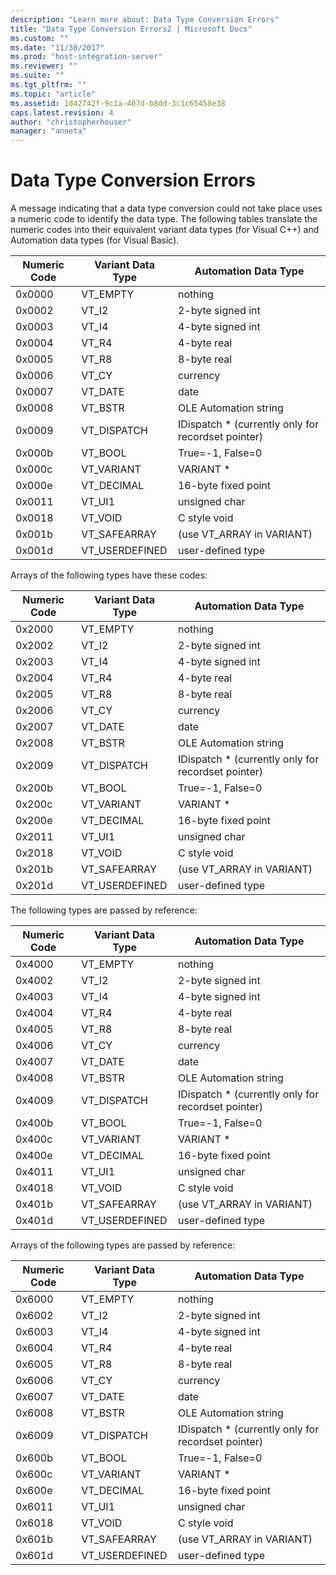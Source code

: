```yaml
---
description: "Learn more about: Data Type Conversion Errors"
title: "Data Type Conversion Errors2 | Microsoft Docs"
ms.custom: ""
ms.date: "11/30/2017"
ms.prod: "host-integration-server"
ms.reviewer: ""
ms.suite: ""
ms.tgt_pltfrm: ""
ms.topic: "article"
ms.assetid: 1d42742f-9c1a-407d-b8dd-3c1c65458e38
caps.latest.revision: 4
author: "christopherhouser"
manager: "anneta"
---
```

# Data Type Conversion Errors
A message indicating that a data type conversion could not take place uses a numeric code to identify the data type. The following tables translate the numeric codes into their equivalent variant data types (for Visual C++) and Automation data types (for Visual Basic).  
  
|Numeric Code|Variant Data Type|Automation Data Type|  
|------------------|-----------------------|--------------------------|  
|0x0000|VT_EMPTY|nothing|  
|0x0002|VT_I2|2-byte signed int|  
|0x0003|VT_I4|4-byte signed int|  
|0x0004|VT_R4|4-byte real|  
|0x0005|VT_R8|8-byte real|  
|0x0006|VT_CY|currency|  
|0x0007|VT_DATE|date|  
|0x0008|VT_BSTR|OLE Automation string|  
|0x0009|VT_DISPATCH|IDispatch * (currently only for recordset pointer)|  
|0x000b|VT_BOOL|True=-1, False=0|  
|0x000c|VT_VARIANT|VARIANT *|  
|0x000e|VT_DECIMAL|16-byte fixed point|  
|0x0011|VT_UI1|unsigned char|  
|0x0018|VT_VOID|C style void|  
|0x001b|VT_SAFEARRAY|(use VT_ARRAY in VARIANT)|  
|0x001d|VT_USERDEFINED|user-defined type|  
  
 Arrays of the following types have these codes:  
  
|Numeric Code|Variant Data Type|Automation Data Type|  
|------------------|-----------------------|--------------------------|  
|0x2000|VT_EMPTY|nothing|  
|0x2002|VT_I2|2-byte signed int|  
|0x2003|VT_I4|4-byte signed int|  
|0x2004|VT_R4|4-byte real|  
|0x2005|VT_R8|8-byte real|  
|0x2006|VT_CY|currency|  
|0x2007|VT_DATE|date|  
|0x2008|VT_BSTR|OLE Automation string|  
|0x2009|VT_DISPATCH|IDispatch * (currently only for recordset pointer)|  
|0x200b|VT_BOOL|True=-1, False=0|  
|0x200c|VT_VARIANT|VARIANT *|  
|0x200e|VT_DECIMAL|16-byte fixed point|  
|0x2011|VT_UI1|unsigned char|  
|0x2018|VT_VOID|C style void|  
|0x201b|VT_SAFEARRAY|(use VT_ARRAY in VARIANT)|  
|0x201d|VT_USERDEFINED|user-defined type|  
  
 The following types are passed by reference:  
  
|Numeric Code|Variant Data Type|Automation Data Type|  
|------------------|-----------------------|--------------------------|  
|0x4000|VT_EMPTY|nothing|  
|0x4002|VT_I2|2-byte signed int|  
|0x4003|VT_I4|4-byte signed int|  
|0x4004|VT_R4|4-byte real|  
|0x4005|VT_R8|8-byte real|  
|0x4006|VT_CY|currency|  
|0x4007|VT_DATE|date|  
|0x4008|VT_BSTR|OLE Automation string|  
|0x4009|VT_DISPATCH|IDispatch * (currently only for recordset pointer)|  
|0x400b|VT_BOOL|True=-1, False=0|  
|0x400c|VT_VARIANT|VARIANT *|  
|0x400e|VT_DECIMAL|16-byte fixed point|  
|0x4011|VT_UI1|unsigned char|  
|0x4018|VT_VOID|C style void|  
|0x401b|VT_SAFEARRAY|(use VT_ARRAY in VARIANT)|  
|0x401d|VT_USERDEFINED|user-defined type|  
  
 Arrays of the following types are passed by reference:  
  
|Numeric Code|Variant Data Type|Automation Data Type|  
|------------------|-----------------------|--------------------------|  
|0x6000|VT_EMPTY|nothing|  
|0x6002|VT_I2|2-byte signed int|  
|0x6003|VT_I4|4-byte signed int|  
|0x6004|VT_R4|4-byte real|  
|0x6005|VT_R8|8-byte real|  
|0x6006|VT_CY|currency|  
|0x6007|VT_DATE|date|  
|0x6008|VT_BSTR|OLE Automation string|  
|0x6009|VT_DISPATCH|IDispatch * (currently only for recordset pointer)|  
|0x600b|VT_BOOL|True=-1, False=0|  
|0x600c|VT_VARIANT|VARIANT *|  
|0x600e|VT_DECIMAL|16-byte fixed point|  
|0x6011|VT_UI1|unsigned char|  
|0x6018|VT_VOID|C style void|  
|0x601b|VT_SAFEARRAY|(use VT_ARRAY in VARIANT)|  
|0x601d|VT_USERDEFINED|user-defined type|
